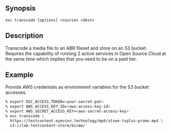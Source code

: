 ## Synopsis

```
osc transcode [options] <source> <dest>
```

## Description

Transcode a media file to an ABR fileset and store on an S3 bucket. Requires the capability of running 2 active services in Open Source Cloud at the same time which implies that you need to be on a paid tier.

## Example

Provide AWS credentials as environment variables for the S3 bucket accesses.

```bash
% export OSC_ACCESS_TOKEN=<your-secret-pat>
% export AWS_ACCESS_KEY_ID=<aws-access-key-id>
% export AWS_SECRET_ACCESS_KEY=<aws-secret-access-key>
% osc transcode \
  https://testcontent.eyevinn.technology/mp4/stswe-tvplus-promo.mp4 \
  s3://lab-testcontent-store/birme/
```
